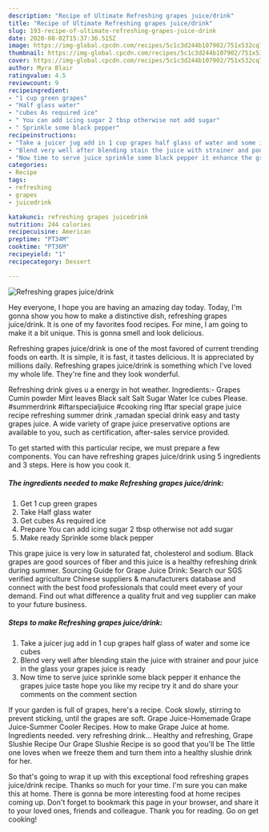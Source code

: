 ```yaml
---
description: "Recipe of Ultimate Refreshing grapes juice/drink"
title: "Recipe of Ultimate Refreshing grapes juice/drink"
slug: 193-recipe-of-ultimate-refreshing-grapes-juice-drink
date: 2020-08-02T15:37:36.515Z
image: https://img-global.cpcdn.com/recipes/5c1c3d244b107902/751x532cq70/refreshing-grapes-juicedrink-recipe-main-photo.jpg
thumbnail: https://img-global.cpcdn.com/recipes/5c1c3d244b107902/751x532cq70/refreshing-grapes-juicedrink-recipe-main-photo.jpg
cover: https://img-global.cpcdn.com/recipes/5c1c3d244b107902/751x532cq70/refreshing-grapes-juicedrink-recipe-main-photo.jpg
author: Myra Blair
ratingvalue: 4.5
reviewcount: 9
recipeingredient:
- "1 cup green grapes"
- "Half glass water"
- "cubes As required ice"
- " You can add icing sugar 2 tbsp otherwise not add sugar"
- " Sprinkle some black pepper"
recipeinstructions:
- "Take a juicer jug add in 1 cup grapes half glass of water and some ice cubes"
- "Blend very well after blending stain the juice with strainer and pour juice in the glass your grapes juice is ready"
- "Now time to serve juice sprinkle some black pepper it enhance the grapes juice taste hope you like my recipe try it and do share your comments on the comment section"
categories:
- Recipe
tags:
- refreshing
- grapes
- juicedrink

katakunci: refreshing grapes juicedrink 
nutrition: 244 calories
recipecuisine: American
preptime: "PT34M"
cooktime: "PT36M"
recipeyield: "1"
recipecategory: Dessert

---
```



![Refreshing grapes juice/drink](https://img-global.cpcdn.com/recipes/5c1c3d244b107902/751x532cq70/refreshing-grapes-juicedrink-recipe-main-photo.jpg)

Hey everyone, I hope you are having an amazing day today. Today, I'm gonna show you how to make a distinctive dish, refreshing grapes juice/drink. It is one of my favorites food recipes. For mine, I am going to make it a bit unique. This is gonna smell and look delicious.

Refreshing grapes juice/drink is one of the most favored of current trending foods on earth. It is simple, it is fast, it tastes delicious. It is appreciated by millions daily. Refreshing grapes juice/drink is something which I've loved my whole life. They're fine and they look wonderful.

Refreshing drink gives u a energy in hot weather. Ingredients:- Grapes Cumin powder Mint leaves Black salt Salt Sugar Water Ice cubes Please. #summerdrink #iftarspecialjuice #cooking ring Iftar special grape juice recipe refreshing summer drink ,ramadan special drink easy and tasty grapes juice. A wide variety of grape juice preservative options are available to you, such as certification, after-sales service provided.


To get started with this particular recipe, we must prepare a few components. You can have refreshing grapes juice/drink using 5 ingredients and 3 steps. Here is how you cook it.

<!--inarticleads1-->

##### The ingredients needed to make Refreshing grapes juice/drink:

1. Get 1 cup green grapes
1. Take Half glass water
1. Get cubes As required ice
1. Prepare  You can add icing sugar 2 tbsp otherwise not add sugar
1. Make ready  Sprinkle some black pepper


This grape juice is very low in saturated fat, cholesterol and sodium. Black grapes are good sources of fiber and this juice is a healthy refreshing drink during summer. Sourcing Guide for Grape Juice Drink: Search our SGS verified agriculture Chinese suppliers &amp; manufacturers database and connect with the best food professionals that could meet every of your demand. Find out what difference a quality fruit and veg supplier can make to your future business. 

<!--inarticleads2-->

##### Steps to make Refreshing grapes juice/drink:

1. Take a juicer jug add in 1 cup grapes half glass of water and some ice cubes
1. Blend very well after blending stain the juice with strainer and pour juice in the glass your grapes juice is ready
1. Now time to serve juice sprinkle some black pepper it enhance the grapes juice taste hope you like my recipe try it and do share your comments on the comment section


If your garden is full of grapes, here&#39;s a recipe. Cook slowly, stirring to prevent sticking, until the grapes are soft. Grape Juice-Homemade Grape Juice-Summer Cooler Recipes. How to make Grape Juice at home. Ingredients needed. very refreshing drink… Healthy and refreshing, Grape Slushie Recipe Our Grape Slushie Recipe is so good that you&#39;ll be The little one loves when we freeze them and turn them into a healthy slushie drink for her. 

So that's going to wrap it up with this exceptional food refreshing grapes juice/drink recipe. Thanks so much for your time. I'm sure you can make this at home. There is gonna be more interesting food at home recipes coming up. Don't forget to bookmark this page in your browser, and share it to your loved ones, friends and colleague. Thank you for reading. Go on get cooking!
